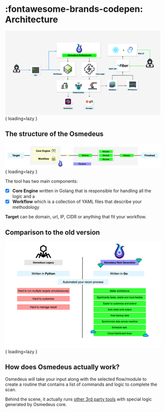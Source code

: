# :fontawesome-brands-codepen: Architecture


![intro](static/architecture/architecture.png){ loading=lazy }

## The structure of the Osmedeus

![intro](static/architecture/routine.png){ loading=lazy }

The tool has two main components:

- [x] **Core Engine** written in Golang that is responsible for handling all the logic and a 
- [x] **Workflow** which is a collection of YAML files that describe your methodology

**Target** can be domain, url, IP, CIDR or anything that fit your workflow.

## Comparison to the old version

![intro](static/architecture/comparison.png){ loading=lazy }

## How does Osmedeus actually work?

Osmedeus will take your input along with the selected flow/module to create a routine that contains a list of commands and logic to complete the scan.

Behind the scene, it actually runs [other 3rd party tools](/workflow/default-workflow/) with special logic generated by Osmedeus core.